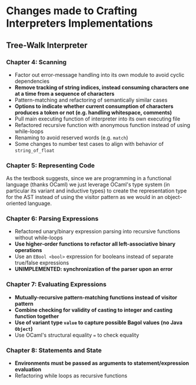 # Changes made to Crafting Interpreters Implementations

## Tree-Walk Interpreter

### Chapter 4: Scanning 
- Factor out error-message handling into its own module to avoid cyclic dependencies
- **Remove tracking of string indices, instead consuming characters one at a time from a sequence of characters**
- Pattern-matching and refactoring of semantically similar cases
- **Options to indicate whether current consumption of characters produces a token or not (e.g. handling whitespace, comments)**
- Pull main executing function of interpreter into its own executing file
- Refactored recursive function with anonymous function instead of using while-loops 
- Renaming to avoid reserved words (e.g. `match`)
- Some changes to number test cases to align with behavior of `string_of_float`

### Chapter 5: Representing Code
As the textbook suggests, since we are programming in a functional 
language (thanks OCaml) we just leverage OCaml's type system
(in particular its variant and inductive types) to create the
representation type for the AST instead of using the visitor 
pattern as we would in an object-oriented language. 

### Chapter 6: Parsing Expressions
- Refactored unary/binary expression parsing into recursive functions without while-loops
- **Use higher-order functions to refactor all left-associative binary operations**
- Use an `EBool <bool>` expression for booleans instead of separate true/false expressions
- **UNIMPLEMENTED: synchronization of the parser upon an error**

### Chapter 7: Evaluating Expressions
- **Mutually-recursive pattern-matching functions instead of visitor pattern**
- **Combine checking for validity of casting to integer and casting function together**
- **Use of variant type `value` to capture possible Bagol values (no Java `Object`)**
- Use OCaml's structural equality `=` to check equality 

### Chapter 8: Statements and State 
- **Environments must be passed as arguments to statement/expression evaluation**
- Refactoring while loops as recursive functions 